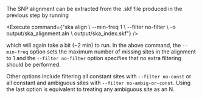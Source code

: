 <script>
import Execute from "$components/Execute.svelte";
</script>

The SNP alignment can be extracted from the .skf file produced in the previous step by running

<Execute command={"ska align \ --min-freq 1 \ --filter no-filter \ -o output/ska_alignment.aln \ output/ska_index.skf"} />

which will again take a bit (~2 min) to run. In the above command, the `--min-freq` option sets the maximum number of missing sites in the alignment to 1 and the `--filter no-filter` option specifies that no extra filtering should be performed.

Other options include filtering all constant sites with `--filter no-const` or all constant and ambiguous sites with `--filter no-ambig-or-const`. Using the last option is equivalent to treating any ambiguous site as an N.
